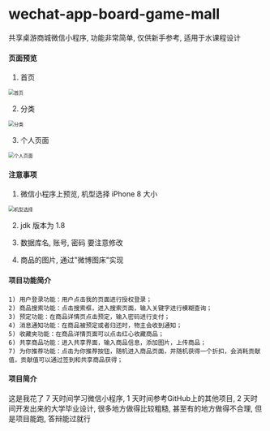 # wechat-app-board-game-mall
共享桌游商城微信小程序, 功能非常简单, 仅供新手参考, 适用于水课程设计


#### 页面预览

1. 首页

<img src="https://tva4.sinaimg.cn/large/005WJM5Tgy1h5grjzqozjj30d20n9tag.jpg" alt="首页" style="zoom: 67%;" />

2. 分类

<img src="https://tva1.sinaimg.cn/large/005WJM5Tgy1h5grjzg71cj30d30n7mxy.jpg" alt="分类" style="zoom: 67%;" />

3. 个人页面

<img src="https://tvax1.sinaimg.cn/large/005WJM5Tgy1h5gs2j6omfj30d10n50t9.jpg" alt="个人页面" style="zoom:67%;" />

#### 注意事项

1. 微信小程序上预览, 机型选择 iPhone 8 大小

<img src="https://tvax2.sinaimg.cn/large/005WJM5Tgy1h5gs8uon6rj30ef09edgs.jpg" alt="机型选择" style="zoom: 67%;" />

2. jdk 版本为 1.8

3. 数据库名, 账号, 密码 要注意修改
4. 商品的图片, 通过"微博图床"实现

#### 项目功能简介

 ```text
1) 用户登录功能：用户点击我的页面进行授权登录； 
2) 商品搜索功能：点击搜索框，进入搜索页面，输⼊关键字进行模糊查询； 
3) 预定功能：在商品详情页点击预定，输⼊密码进行支付； 
4) 消息通知功能：在商品被预定或者归还时，物主会收到通知； 
5) 收藏夹功能：在商品详情页面可以点击红⼼收藏商品； 
6) 共享商品功能：进⼊共享界面，输⼊商品信息，添加图片，上传商品； 
7) 为你推荐功能：点击为你推荐按钮，随机进⼊商品页面，并随机获得一个折扣，会消耗贡献值，贡献值可以通过签到和共享商品获得；
 ```

#### 项目简介

这是我花了 7 天时间学习微信小程序, 1 天时间参考GitHub上的其他项目, 2 天时间开发出来的大学毕业设计, 很多地方做得比较粗糙, 甚至有的地方做得不合理, 但是项目能跑, 答辩能过就行

